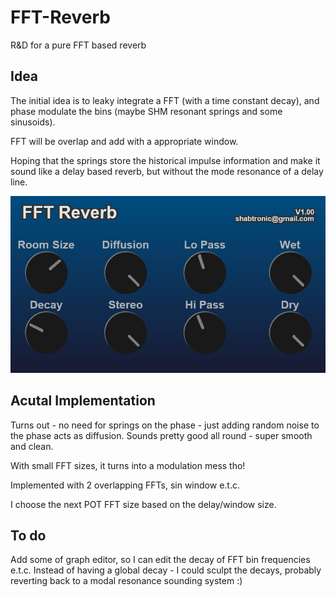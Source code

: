 # FFT-Reverb
R&amp;D for a pure FFT based reverb 

## Idea

The initial idea is to leaky integrate a FFT (with a time constant decay), and phase modulate the bins (maybe SHM resonant springs and some sinusoids).

FFT will be overlap and add with a appropriate window.

Hoping that the springs store the historical impulse information and make it sound like a delay based reverb, but without the mode resonance of a delay line.

![](./Images/FFTReverb.png)

## Acutal Implementation

Turns out - no need for springs on the phase - just adding random noise to the phase acts as diffusion.
Sounds pretty good all round - super smooth and clean.

With small FFT sizes, it turns into a modulation mess tho!

Implemented with 2 overlapping FFTs, sin window e.t.c.

I choose the next POT FFT size based on the delay/window size.

## To do

Add some of graph editor, so I can edit the decay of FFT bin frequencies e.t.c. Instead of having a global decay - I could sculpt the decays, probably reverting back to a modal resonance sounding system :)

